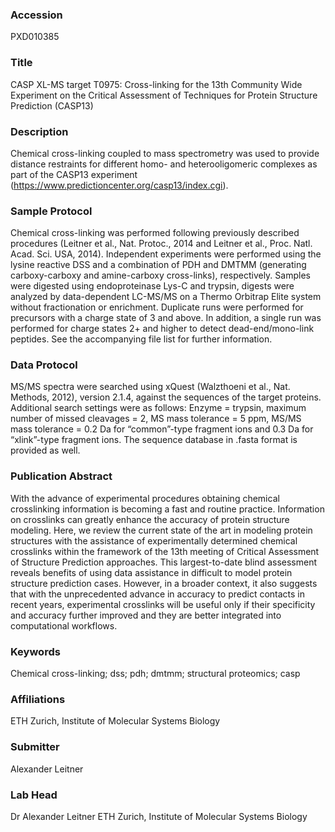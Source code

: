 ### Accession
PXD010385

### Title
CASP XL-MS target T0975: Cross-linking for the 13th Community Wide Experiment on the Critical Assessment of Techniques for Protein Structure Prediction (CASP13)

### Description
Chemical cross-linking coupled to mass spectrometry was used to provide distance restraints for different homo- and heterooligomeric complexes as part of the CASP13 experiment (https://www.predictioncenter.org/casp13/index.cgi).

### Sample Protocol
Chemical cross-linking was performed following previously described procedures (Leitner et al., Nat. Protoc., 2014 and Leitner et al., Proc. Natl. Acad. Sci. USA, 2014). Independent experiments were performed using the lysine reactive DSS and a combination of PDH and DMTMM (generating carboxy-carboxy and amine-carboxy cross-links), respectively. Samples were digested using endoproteinase Lys-C and trypsin, digests were analyzed by data-dependent LC-MS/MS on a Thermo Orbitrap Elite system without fractionation or enrichment. Duplicate runs were performed for precursors with a charge state of 3 and above. In addition, a single run was performed for charge states 2+ and higher to detect dead-end/mono-link peptides. See the accompanying file list for further information.

### Data Protocol
MS/MS spectra were searched using xQuest (Walzthoeni et al., Nat. Methods, 2012), version 2.1.4, against the sequences of the target proteins. Additional search settings were as follows: Enzyme = trypsin, maximum number of missed cleavages = 2, MS mass tolerance = 5 ppm, MS/MS mass tolerance = 0.2 Da for “common”-type fragment ions and 0.3 Da for “xlink”-type fragment ions. The sequence database in .fasta format is provided as well.

### Publication Abstract
With the advance of experimental procedures obtaining chemical crosslinking information is becoming a fast and routine practice. Information on crosslinks can greatly enhance the accuracy of protein structure modeling. Here, we review the current state of the art in modeling protein structures with the assistance of experimentally determined chemical crosslinks within the framework of the 13th meeting of Critical Assessment of Structure Prediction approaches. This largest-to-date blind assessment reveals benefits of using data assistance in difficult to model protein structure prediction cases. However, in a broader context, it also suggests that with the unprecedented advance in accuracy to predict contacts in recent years, experimental crosslinks will be useful only if their specificity and accuracy further improved and they are better integrated into computational workflows.

### Keywords
Chemical cross-linking; dss; pdh; dmtmm; structural proteomics; casp

### Affiliations
ETH Zurich, Institute of Molecular Systems Biology

### Submitter
Alexander Leitner

### Lab Head
Dr Alexander Leitner
ETH Zurich, Institute of Molecular Systems Biology



